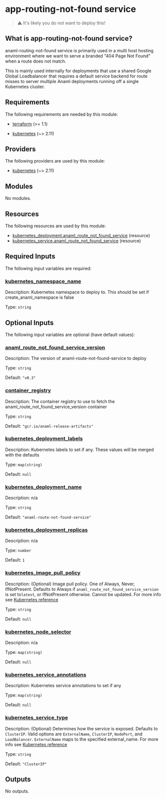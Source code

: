 <!-- BEGIN_TF_DOCS -->
# app-routing-not-found service

> :warning: It's likely you do not want to deploy this!

## What is app-routing-not-found service?
anaml-routing-not-found service is primarily used in a multi host hosting environment where we want to serve a branded "404 Page Not Found" when a route does not match.

This is mainly used internally for deployments that use a shared Google Global Loadbalancer that requires a default service backend for route misses to server multiple Anaml deployments running off a single Kubernetes cluster.

## Requirements

The following requirements are needed by this module:

- <a name="requirement_terraform"></a> [terraform](#requirement\_terraform) (>= 1.1)

- <a name="requirement_kubernetes"></a> [kubernetes](#requirement\_kubernetes) (~> 2.11)

## Providers

The following providers are used by this module:

- <a name="provider_kubernetes"></a> [kubernetes](#provider\_kubernetes) (~> 2.11)

## Modules

No modules.

## Resources

The following resources are used by this module:

- [kubernetes_deployment.anaml_route_not_found_service](https://registry.terraform.io/providers/hashicorp/kubernetes/latest/docs/resources/deployment) (resource)
- [kubernetes_service.anaml_route_not_found_service](https://registry.terraform.io/providers/hashicorp/kubernetes/latest/docs/resources/service) (resource)

## Required Inputs

The following input variables are required:

### <a name="input_kubernetes_namespace_name"></a> [kubernetes\_namespace\_name](#input\_kubernetes\_namespace\_name)

Description: Kubernetes namespace to deploy to. This should be set if create\_anaml\_namespace is false

Type: `string`

## Optional Inputs

The following input variables are optional (have default values):

### <a name="input_anaml_route_not_found_service_version"></a> [anaml\_route\_not\_found\_service\_version](#input\_anaml\_route\_not\_found\_service\_version)

Description: The version of anaml-route-not-found-service to deploy

Type: `string`

Default: `"v0.3"`

### <a name="input_container_registry"></a> [container\_registry](#input\_container\_registry)

Description: The container registry to use to fetch the anaml\_route\_not\_found\_service\_version container

Type: `string`

Default: `"gcr.io/anaml-release-artifacts"`

### <a name="input_kubernetes_deployment_labels"></a> [kubernetes\_deployment\_labels](#input\_kubernetes\_deployment\_labels)

Description: Kubernetes labels to set if any. These values will be merged with the defaults

Type: `map(string)`

Default: `null`

### <a name="input_kubernetes_deployment_name"></a> [kubernetes\_deployment\_name](#input\_kubernetes\_deployment\_name)

Description: n/a

Type: `string`

Default: `"anaml-route-not-found-service"`

### <a name="input_kubernetes_deployment_replicas"></a> [kubernetes\_deployment\_replicas](#input\_kubernetes\_deployment\_replicas)

Description: n/a

Type: `number`

Default: `1`

### <a name="input_kubernetes_image_pull_policy"></a> [kubernetes\_image\_pull\_policy](#input\_kubernetes\_image\_pull\_policy)

Description:  (Optional) Image pull policy. One of Always, Never, IfNotPresent. Defaults to Always if `anaml_route_not_found_service_version` is set to`latest`, or IfNotPresent otherwise. Cannot be updated. For more info see [Kubernetes reference](http://kubernetes.io/docs/user-guide/images#updating-images)

Type: `string`

Default: `null`

### <a name="input_kubernetes_node_selector"></a> [kubernetes\_node\_selector](#input\_kubernetes\_node\_selector)

Description: n/a

Type: `map(string)`

Default: `null`

### <a name="input_kubernetes_service_annotations"></a> [kubernetes\_service\_annotations](#input\_kubernetes\_service\_annotations)

Description: Kubernetes service annotations to set if any

Type: `map(string)`

Default: `null`

### <a name="input_kubernetes_service_type"></a> [kubernetes\_service\_type](#input\_kubernetes\_service\_type)

Description: (Optional) Determines how the service is exposed. Defaults to `ClusterIP`. Valid options are `ExternalName`, `ClusterIP`, `NodePort`, and `LoadBalancer`. `ExternalName` maps to the specified external\_name. For more info see [ Kubernetes reference](http://kubernetes.io/docs/user-guide/services#overview)

Type: `string`

Default: `"ClusterIP"`

## Outputs

No outputs.
<!-- END_TF_DOCS -->